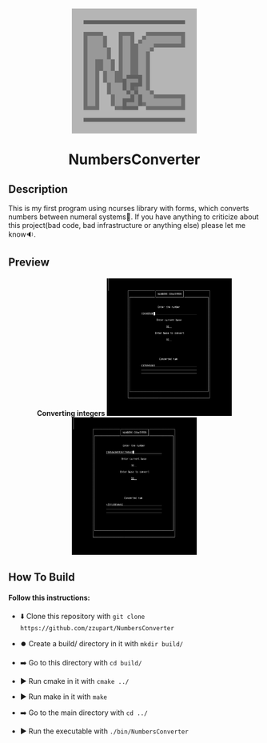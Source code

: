 <h1 align='center'>
  <img src="logo.jpg" alt="logo" width="250" height="250">

  NumbersConverter
</h1>
<h2>Description</h2>
This is my first program using ncurses library with forms, which converts numbers between numeral systems🔄. If you have anything to criticize about this project(bad code, bad infrastructure or anything else) please let me know🔉.
<h2>Preview</h2>
<h4 align='center'>
  Converting integers

  <img src="preview/screenshot1.jpg" alt="screen1" width="250" height="275">
  <img src="preview/screenshot2.jpg" alt="screen2" width="250" height="275">
</h4>
<h2>How To Build</h2>
<h4>Follow this instructions:</h4>

 - ⬇️ Clone this repository with `git clone https://github.com/zzupart/NumbersConverter`

 - ⏺️ Create a build/ directory in it with `mkdir build/`

 - ➡️ Go to this directory with `cd build/`

 - ▶️ Run cmake in it with `cmake ../`

 - ▶️ Run make in it with `make`

 - ➡️ Go to the main directory with `cd ../`

 - ▶️ Run the executable with `./bin/NumbersConverter`
